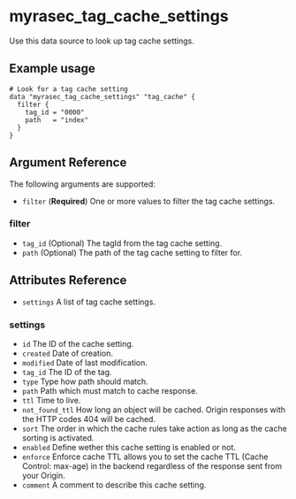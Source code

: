 # myrasec_tag_cache_settings

Use this data source to look up tag cache settings.

## Example usage

```hcl
# Look for a tag cache setting
data "myrasec_tag_cache_settings" "tag_cache" {
  filter {
    tag_id = "0000"
    path   = "index"
  }
}
```

## Argument Reference

The following arguments are supported:

* `filter` (**Required**) One or more values to filter the tag cache settings.

### filter
* `tag_id` (Optional) The tagId from the tag cache setting.
* `path` (Optional) The path of the tag cache setting to filter for.

## Attributes Reference
* `settings` A list of tag cache settings.

### settings
* `id` The ID of the cache setting.
* `created` Date of creation.
* `modified` Date of last modification.
* `tag_id` The ID of the tag.
* `type` Type how path should match.
* `path` Path which must match to cache response.
* `ttl` Time to live.
* `not_found_ttl` How long an object will be cached. Origin responses with the HTTP codes 404 will be cached.
* `sort` The order in which the cache rules take action as long as the cache sorting is activated.
* `enabled` Define wether this cache setting is enabled or not.
* `enforce` Enforce cache TTL allows you to set the cache TTL (Cache Control: max-age) in the backend regardless of the response sent from your Origin.
* `comment` A comment to describe this cache setting.
